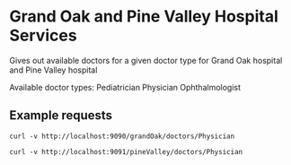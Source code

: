 # Grand Oak and Pine Valley Hospital Services

Gives out available doctors for a given doctor type for Grand Oak hospital and Pine Valley hospital

Available doctor types:
Pediatrician
Physician
Ophthalmologist

## Example requests

``curl -v http://localhost:9090/grandOak/doctors/Physician``

``curl -v http://localhost:9091/pineValley/doctors/Physician``


